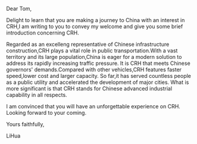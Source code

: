 Dear Tom,

Delight to learn that you are making a journey to China with an interest in CRH,I am writing to you to convey my welcome and give you some brief introduction concerning CRH.

Regarded as an excelleng representative of Chinese infrastructure construction,CRH plays a vital role in public transportation.With a vast territory and its large population,China is eager for a modern solution to address its rapidly increasing traffic pressure. It is CRH that meets Chinese governors' demands.Compared with other vehicles,CRH features faster speed,lower cost and larger capacity. So far,it has served countless people as a public utility and accelerated the development of major cities. What is more significant is that CRH stands for Chinese advanced industrial capability in all respects.

I am convinced that you will have an unforgettable experience on CRH. Looking forward to your coming.

Yours faithfully,

LiHua
